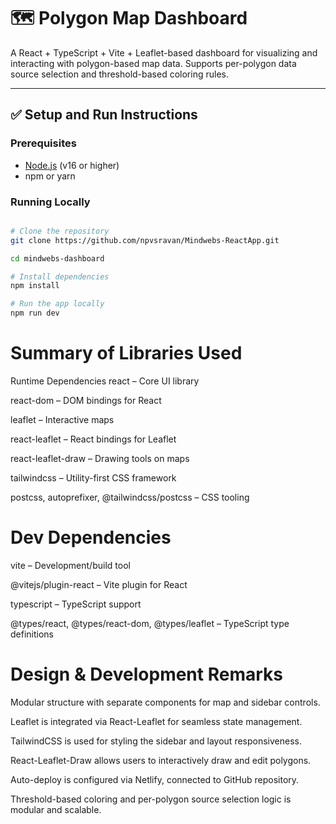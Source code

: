 # 🗺️ Polygon Map Dashboard

A React + TypeScript + Vite + Leaflet-based dashboard for visualizing and interacting with polygon-based map data. Supports per-polygon data source selection and threshold-based coloring rules.

---

## ✅ Setup and Run Instructions

### Prerequisites

- [Node.js](https://nodejs.org/) (v16 or higher)
- npm or yarn

### Running Locally

```bash

# Clone the repository
git clone https://github.com/npvsravan/Mindwebs-ReactApp.git

cd mindwebs-dashboard

# Install dependencies
npm install

# Run the app locally
npm run dev
```


# Summary of Libraries Used

Runtime Dependencies
react – Core UI library

react-dom – DOM bindings for React

leaflet – Interactive maps

react-leaflet – React bindings for Leaflet

react-leaflet-draw – Drawing tools on maps

tailwindcss – Utility-first CSS framework

postcss, autoprefixer, @tailwindcss/postcss – CSS tooling

# Dev Dependencies

vite – Development/build tool

@vitejs/plugin-react – Vite plugin for React

typescript – TypeScript support

@types/react, @types/react-dom, @types/leaflet – TypeScript type definitions

# Design & Development Remarks
Modular structure with separate components for map and sidebar controls.

Leaflet is integrated via React-Leaflet for seamless state management.

TailwindCSS is used for styling the sidebar and layout responsiveness.

React-Leaflet-Draw allows users to interactively draw and edit polygons.

Auto-deploy is configured via Netlify, connected to GitHub repository.

Threshold-based coloring and per-polygon source selection logic is modular and scalable.

